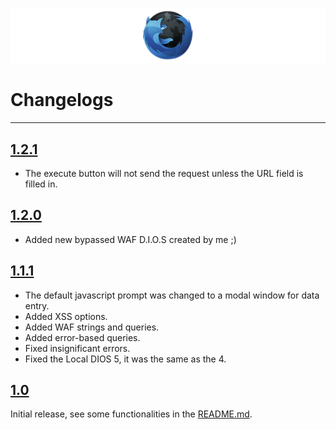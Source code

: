 ![](/src/BannerHBF.png)

# Changelogs #

----------
## [1.2.1](https://addons.mozilla.org/firefox/downloads/file/3562934/hackbar_future-1.2.1-fx.xpi "1.2.1") ##
- The execute button will not send the request unless the URL field is filled in.

## [1.2.0](https://addons.mozilla.org/firefox/downloads/file/3562934/hackbar_future-1.2.0-fx.xpi "1.2.0") ##
- Added new bypassed WAF D.I.O.S created by me ;)

## [1.1.1](https://addons.mozilla.org/firefox/downloads/file/3562934/hackbar_future-1.1.1-fx.xpi "1.1.1") ##
- The default javascript prompt was changed to a modal window for data entry.
- Added XSS options.
- Added WAF strings and queries.
- Added error-based queries.
- Fixed insignificant errors.
- Fixed the Local DIOS 5, it was the same as the 4.

## [1.0](https://addons.mozilla.org/firefox/downloads/file/3561558/hackbar_future-1.0-fx.xpi "1.0") ##
Initial release, see some functionalities in the [README.md](README.md).